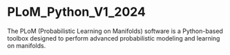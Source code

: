 # PLoM_Python_V1_2024
The PLoM (Probabilistic Learning on Manifolds) software is a Python-based toolbox designed to perform advanced probabilistic modeling  and learning on manifolds.
